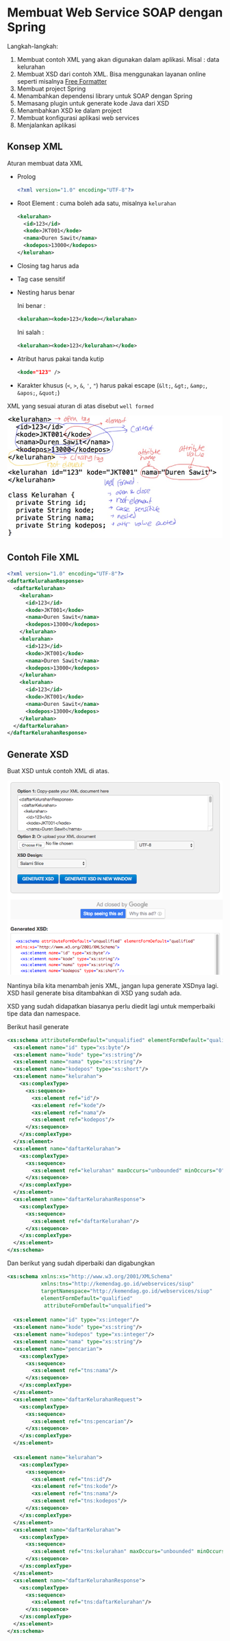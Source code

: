 # Membuat Web Service SOAP dengan Spring #

Langkah-langkah:

1. Membuat contoh XML yang akan digunakan dalam aplikasi. Misal : data kelurahan
2. Membuat XSD dari contoh XML. Bisa menggunakan layanan online seperti misalnya [Free Formatter](https://www.freeformatter.com/xsd-generator.html)
3. Membuat project Spring
4. Menambahkan dependensi library untuk SOAP dengan Spring
5. Memasang plugin untuk generate kode Java dari XSD
6. Menambahkan XSD ke dalam project
7. Membuat konfigurasi aplikasi web services
8. Menjalankan aplikasi

## Konsep XML ##

Aturan membuat data XML

* Prolog

    ```xml
    <?xml version="1.0" encoding="UTF-8"?>
    ```

* Root Element : cuma boleh ada satu, misalnya `kelurahan`

    ```xml
    <kelurahan>
      <id>123</id>
      <kode>JKT001</kode>
      <nama>Duren Sawit</nama>
      <kodepos>13000</kodepos>
    </kelurahan>
    ```

* Closing tag harus ada
* Tag case sensitif
* Nesting harus benar

    Ini benar :

    ```xml
    <kelurahan><kode>123</kode></kelurahan>
    ```

    Ini salah :

    ```xml
    <kelurahan><kode>123</kelurahan></kode>
    ```

* Atribut harus pakai tanda kutip

    ```xml
    <kode="123" />
    ```

* Karakter khusus (`<`, `>`, `&`, `'`, `"`) harus pakai escape (`&lt;`, `&gt;`, `&amp;`, `&apos;`, `&quot;`)

XML yang sesuai aturan di atas disebut `well formed`

[![Komponen XML](img/04-komponen-xml.jpg)](img/04-komponen-xml.jpg)

## Contoh File XML ##

```xml
<?xml version="1.0" encoding="UTF-8"?>
<daftarKelurahanResponse>
  <daftarKelurahan>
    <kelurahan>
      <id>123</id>
      <kode>JKT001</kode>
      <nama>Duren Sawit</nama>
      <kodepos>13000</kodepos>
    </kelurahan>
    <kelurahan>
      <id>123</id>
      <kode>JKT001</kode>
      <nama>Duren Sawit</nama>
      <kodepos>13000</kodepos>
    </kelurahan>
    <kelurahan>
      <id>123</id>
      <kode>JKT001</kode>
      <nama>Duren Sawit</nama>
      <kodepos>13000</kodepos>
    </kelurahan>
  </daftarKelurahan>
</daftarKelurahanResponse>
```

## Generate XSD ##

Buat XSD untuk contoh XML di atas. 

[![Generate XSD](img/05-generate-xsd.png)](img/05-generate-xsd.png)

Nantinya bila kita menambah jenis XML, jangan lupa generate XSDnya lagi. XSD hasil generate bisa ditambahkan di XSD yang sudah ada.

XSD yang sudah didapatkan biasanya perlu diedit lagi untuk memperbaiki tipe data dan namespace.

Berikut hasil generate

```xml
<xs:schema attributeFormDefault="unqualified" elementFormDefault="qualified" xmlns:xs="http://www.w3.org/2001/XMLSchema">
  <xs:element name="id" type="xs:byte"/>
  <xs:element name="kode" type="xs:string"/>
  <xs:element name="nama" type="xs:string"/>
  <xs:element name="kodepos" type="xs:short"/>
  <xs:element name="kelurahan">
    <xs:complexType>
      <xs:sequence>
        <xs:element ref="id"/>
        <xs:element ref="kode"/>
        <xs:element ref="nama"/>
        <xs:element ref="kodepos"/>
      </xs:sequence>
    </xs:complexType>
  </xs:element>
  <xs:element name="daftarKelurahan">
    <xs:complexType>
      <xs:sequence>
        <xs:element ref="kelurahan" maxOccurs="unbounded" minOccurs="0"/>
      </xs:sequence>
    </xs:complexType>
  </xs:element>
  <xs:element name="daftarKelurahanResponse">
    <xs:complexType>
      <xs:sequence>
        <xs:element ref="daftarKelurahan"/>
      </xs:sequence>
    </xs:complexType>
  </xs:element>
</xs:schema>
```

Dan berikut yang sudah diperbaiki dan digabungkan

```xml
<xs:schema xmlns:xs="http://www.w3.org/2001/XMLSchema" 
           xmlns:tns="http://kemendag.go.id/webservices/siup"
           targetNamespace="http://kemendag.go.id/webservices/siup" 
           elementFormDefault="qualified"
            attributeFormDefault="unqualified">
    
  <xs:element name="id" type="xs:integer"/>
  <xs:element name="kode" type="xs:string"/>
  <xs:element name="kodepos" type="xs:integer"/>
  <xs:element name="nama" type="xs:string"/>
  <xs:element name="pencarian">
    <xs:complexType>
      <xs:sequence>
        <xs:element ref="tns:nama"/>
      </xs:sequence>
    </xs:complexType>
  </xs:element>
  <xs:element name="daftarKelurahanRequest">
    <xs:complexType>
      <xs:sequence>
        <xs:element ref="tns:pencarian"/>
      </xs:sequence>
    </xs:complexType>
  </xs:element>
  
  <xs:element name="kelurahan">
    <xs:complexType>
      <xs:sequence>
        <xs:element ref="tns:id"/>
        <xs:element ref="tns:kode"/>
        <xs:element ref="tns:nama"/>
        <xs:element ref="tns:kodepos"/>
      </xs:sequence>
    </xs:complexType>
  </xs:element>
  <xs:element name="daftarKelurahan">
    <xs:complexType>
      <xs:sequence>
        <xs:element ref="tns:kelurahan" maxOccurs="unbounded" minOccurs="0"/>
      </xs:sequence>
    </xs:complexType>
  </xs:element>
  <xs:element name="daftarKelurahanResponse">
    <xs:complexType>
      <xs:sequence>
        <xs:element ref="tns:daftarKelurahan"/>
      </xs:sequence>
    </xs:complexType>
  </xs:element>
</xs:schema>
```